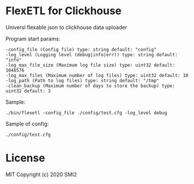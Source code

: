 # FlexETL for Clickhouse

Universl flexable json to clickhouse data uploader


Program start params:

    -config_file (Config file) type: string default: "config"
    -log_level (Logging level (debug|info|err)) type: string default: "info"
    -log_max_file_size (Maximum log file size) type: uint32 default: 1048576
    -log_max_files (Maximum number of log files) type: uint32 default: 10
    -log_path (Path to log files) type: string default: "/tmp"
    -clean_backup (Maximum number of days to store the backup) type: uint32 default: 3

Sample:

    ./bin/flexetl -config_file ./config/test.cfg -log_level debug




Sample of config:

    ./config/test.cfg



# License

MIT Copyright (c) 2020 SMI2